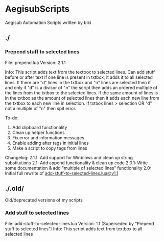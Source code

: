 AegisubScripts
==============

Aegisub Automation Scripts written by biki

## ./


### Prepend stuff to selected lines
File: prepend.lua
Version: 2.1.1

Info:
This script adds text from the textbox to selected lines. Can add stuff before or after text
If one line is present in txtbox, it adds it to all selected lines.
If there are "d" lines in the txtbox and "n" lines are selected then if and only if "d" is a divisor of "n" the script then adds an ordered multiple of the lines from the txtbox to the selected lines.
If the same amount of lines is in the txtbox as the amount of selected lines then it adds each new line from the txtbox to each new line in selection.
If txtbox lines > selection OR "d" not a multiple of "n" then spit error.

To-do:
1. Add clipboard functionality
2. Clean up helper functions
3. Fix error and information messages
4. Enable adding after tags in initial lines
5. Make a script to copy tags from lines

Changelog:
2.1.1: Add support for Winblows and clean up string substitutions
2.1: Add append functionality & clean up code
2.0.1: Write some documentation & add "multiple of selected lines" functionality
2.0: Initial full rewrite of add-stuff-to-selected-lines.lua@v1.1



## ./.old/
Old/deprecated versions of my scripts


### Add stuff to selected lines
File: add-stuff-to-selected-lines.lua
Version: 1.1 (Superseded by "Prepend stuff to selected lines")
Info: This script adds text from textbox to all selected lines
